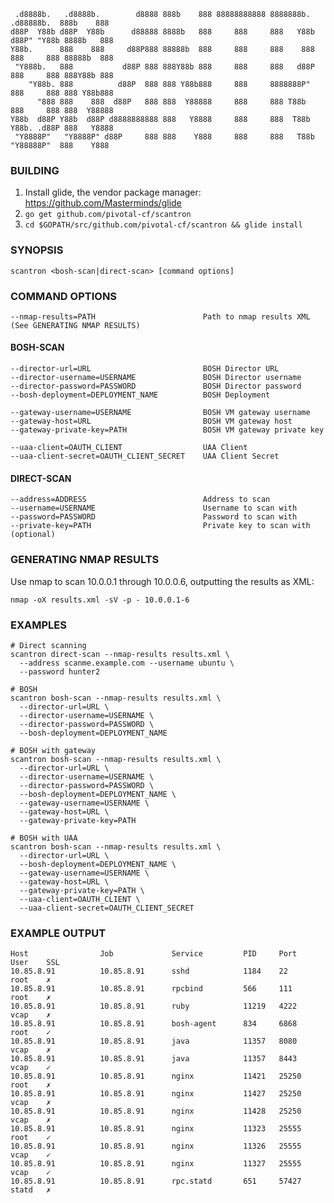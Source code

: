      .d8888b.   .d8888b.        d8888 888b    888 88888888888 8888888b.   .d88888b.  888b    888
    d88P  Y88b d88P  Y88b      d88888 8888b   888     888     888   Y88b d88P" "Y88b 8888b   888
    Y88b.      888    888     d88P888 88888b  888     888     888    888 888     888 88888b  888
     "Y888b.   888           d88P 888 888Y88b 888     888     888   d88P 888     888 888Y88b 888
        "Y88b. 888          d88P  888 888 Y88b888     888     8888888P"  888     888 888 Y88b888
          "888 888    888  d88P   888 888  Y88888     888     888 T88b   888     888 888  Y88888
    Y88b  d88P Y88b  d88P d8888888888 888   Y8888     888     888  T88b  Y88b. .d88P 888   Y8888
     "Y8888P"   "Y8888P" d88P     888 888    Y888     888     888   T88b  "Y88888P"  888    Y888


### BUILDING

1. Install glide, the vendor package manager: https://github.com/Masterminds/glide
2. `go get github.com/pivotal-cf/scantron`
3. `cd $GOPATH/src/github.com/pivotal-cf/scantron && glide install`


### SYNOPSIS

    scantron <bosh-scan|direct-scan> [command options]


### COMMAND OPTIONS

    --nmap-results=PATH                        Path to nmap results XML (See GENERATING NMAP RESULTS)

#### BOSH-SCAN

    --director-url=URL                         BOSH Director URL
    --director-username=USERNAME               BOSH Director username
    --director-password=PASSWORD               BOSH Director password
    --bosh-deployment=DEPLOYMENT_NAME          BOSH Deployment

    --gateway-username=USERNAME                BOSH VM gateway username
    --gateway-host=URL                         BOSH VM gateway host
    --gateway-private-key=PATH                 BOSH VM gateway private key

    --uaa-client=OAUTH_CLIENT                  UAA Client
    --uaa-client-secret=OAUTH_CLIENT_SECRET    UAA Client Secret

#### DIRECT-SCAN

    --address=ADDRESS                          Address to scan
    --username=USERNAME                        Username to scan with
    --password=PASSWORD                        Password to scan with
    --private-key=PATH                         Private key to scan with (optional)


### GENERATING NMAP RESULTS

Use nmap to scan 10.0.0.1 through 10.0.0.6, outputting the results as XML:

    nmap -oX results.xml -sV -p - 10.0.0.1-6


### EXAMPLES

    # Direct scanning
    scantron direct-scan --nmap-results results.xml \
      --address scanme.example.com --username ubuntu \
      --password hunter2

    # BOSH
    scantron bosh-scan --nmap-results results.xml \
      --director-url=URL \
      --director-username=USERNAME \
      --director-password=PASSWORD \
      --bosh-deployment=DEPLOYMENT_NAME

    # BOSH with gateway
    scantron bosh-scan --nmap-results results.xml \
      --director-url=URL \
      --director-username=USERNAME \
      --director-password=PASSWORD \
      --bosh-deployment=DEPLOYMENT_NAME \
      --gateway-username=USERNAME \
      --gateway-host=URL \
      --gateway-private-key=PATH

    # BOSH with UAA
    scantron bosh-scan --nmap-results results.xml \
      --director-url=URL \
      --bosh-deployment=DEPLOYMENT_NAME \
      --gateway-username=USERNAME \
      --gateway-host=URL \
      --gateway-private-key=PATH \
      --uaa-client=OAUTH_CLIENT \
      --uaa-client-secret=OAUTH_CLIENT_SECRET


### EXAMPLE OUTPUT

    Host                Job             Service         PID     Port    User    SSL
    10.85.8.91          10.85.8.91      sshd            1184    22      root    ✗
    10.85.8.91          10.85.8.91      rpcbind         566     111     root    ✗
    10.85.8.91          10.85.8.91      ruby            11219   4222    vcap    ✗
    10.85.8.91          10.85.8.91      bosh-agent      834     6868    root    ✓
    10.85.8.91          10.85.8.91      java            11357   8080    vcap    ✗
    10.85.8.91          10.85.8.91      java            11357   8443    vcap    ✓
    10.85.8.91          10.85.8.91      nginx           11421   25250   root    ✗
    10.85.8.91          10.85.8.91      nginx           11427   25250   vcap    ✗
    10.85.8.91          10.85.8.91      nginx           11428   25250   vcap    ✗
    10.85.8.91          10.85.8.91      nginx           11323   25555   root    ✓
    10.85.8.91          10.85.8.91      nginx           11326   25555   vcap    ✓
    10.85.8.91          10.85.8.91      nginx           11327   25555   vcap    ✓
    10.85.8.91          10.85.8.91      rpc.statd       651     57427   statd   ✗
